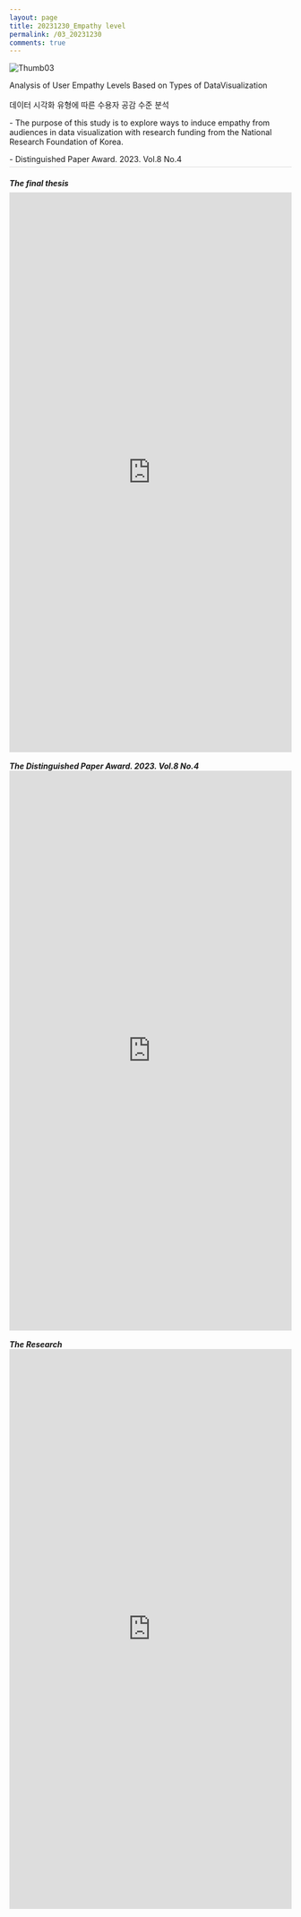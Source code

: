 ```yaml
---
layout: page
title: 20231230_Empathy level
permalink: /03_20231230
comments: true
---
```


<div class="row justify-content-between" style="">
    <div class="col-md-12">
        <div style="border-bottom:1px solid #ddd;margin-bottom:1rem;">
            <img src="{{site.baseurl}}/assets/images/Thumb/03Thumb_1.png" alt="Thumb03" />
            <p style="margin-bottom:1rem;">Analysis of User Empathy Levels Based on Types of DataVisualization</p>
            <p>데이터 시각화 유형에 따른 수용자 공감 수준 분석</p>
            <p>- The purpose of this study is to explore ways to induce empathy from audiences in data visualization with research funding from the National Research Foundation of  Korea.</p>
            <p style="margin-bottom:0.3rem;">- Distinguished Paper Award. 2023. Vol.8 No.4</p>
        </div>
        <div>
            <h5 style="margin-bottom:0.5rem;">The final thesis</h5><!--최종논문--->
            <iframe src="https://docs.google.com/gview?url=https://infovizlab.github.io{{site.baseurl}}/pdf_file/Empathy level.pdf&embedded=true" title="example" width="100%" height="1000" frameborder="0"></iframe>
            <h5 style="margin-bottom:0;margin-top:1rem;">The Distinguished Paper Award. 2023. Vol.8 No.4</h5><!--우수상--->
            <iframe src="https://docs.google.com/gview?url=https://infovizlab.github.io{{site.baseurl}}/pdf_file/Design Research 2023(Vol.8 No.４).pdf&embedded=true" title="example" width="100%" height="1000" frameborder="0"></iframe>
            <h5 style="margin-bottom:0;margin-top:1rem;">The Research</h5><!--설문--->
            <iframe src="https://docs.google.com/gview?url=https://infovizlab.github.io{{site.baseurl}}/pdf_file/Empathy level_Research.pdf&embedded=true" title="example" width="100%" height="1000" frameborder="0"></iframe>
        </div>
    </div>
</div>